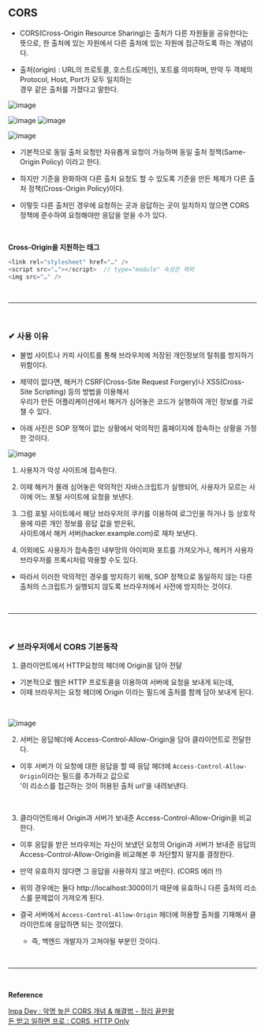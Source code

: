 ## CORS
- CORS(Cross-Origin Resource Sharing)는 출처가 다른 자원들을 공유한다는 뜻으로, 한 출처에 있는 자원에서 다른 출처에 있는 자원에 접근하도록 하는 개념이다.

- 출처(origin) : URL의 프로토콜, 호스트(도메인), 포트를 의미하며,  만약 두 객체의 Protocol, Host, Port가 모두 일치하는<br>
경우 같은 출처를 가졌다고 말한다.

![image](https://github.com/bjsystems/rnd/assets/121341413/a3d72ead-9a9a-4221-806b-38bf4c792f3c)
<br>

![image](https://github.com/bjsystems/rnd/assets/121341413/5a036893-5e49-4946-b954-a255347e6dbd)
![image](https://github.com/bjsystems/rnd/assets/121341413/047ca7c9-b832-4417-893d-8375b77bcfc6)
<br>


![image](https://github.com/bjsystems/rnd/assets/121341413/05622dad-667c-47ad-9328-6e18ea027e1e)
<br>

- 기본적으로 동일 출처 요청만 자유롭게 요청이 가능하며 동일 출처 정책(Same-Origin Policy) 이라고 한다.

- 하지만 기준을 완화하여 다른 출처 요청도 할 수 있도록 기준을 만든 체제가 다른 출처 정책(Cross-Origin Policy)이다.

- 이렇듯 다른 출처인 경우에 요청하는 곳과 응답하는 곳이 일치하지 않으면 CORS 정책에 준수하여 요청해야만 
응답을 얻을 수가 있다.
<br>

**Cross-Origin을 지원하는 태그**
```javascript
<link rel="stylesheet" href="…" />
<script src="…"></script>  // type="module" 속성은 제외
<img src="…" />
```
<br>
<hr>
<br>

### ✔ 사용 이유
- 불법 사이트나 카피 사이트를 통해 브라우저에 저장된 개인정보의 탈취를 방지하기 위함이다.

- 제약이 없다면, 해커가 CSRF(Cross-Site Request Forgery)나 XSS(Cross-Site Scripting) 등의 방법을 이용해서<br>
우리가 만든 어플리케이션에서 해커가 심어놓은 코드가 실행하여 개인 정보를 가로챌 수 있다.

- 아래 사진은 SOP 정책이 없는 상황에서 악의적인 홈페이지에 접속하는 상황을 가정 한 것이다.

![image](https://github.com/yejun95/Today-I-Learned/assets/121341413/94e7fc25-ee1f-4aea-8cf7-da7fbfc1de61)

1. 사용자가 악성 사이트에 접속한다.

2. 이때 해커가 몰래 심어놓은 악의적인 자바스크립트가 실행되어, 사용자가 모르는 사이에 어느 포털 사이트에 요청을 보낸다.

3. 그럼 포털 사이트에서 해당 브라우저의 쿠키를 이용하여 로그인을 하거나 등 상호작용에 따른 개인 정보를 응답 값을 받은뒤,<br>
사이트에서 해커 서버(hacker.example.com)로 재차 보낸다.

4. 이외에도 사용자가 접속중인 내부망의 아이피와 포트를 가져오거나, 해커가 사용자 브라우저를 프록시처럼 악용할 수도 있다.

- 따라서 이러한 악의적인 경우를 방지하기 위해, SOP 정책으로 동일하지 않는 다른 출처의 스크립트가 실행되지 않도록 브라우저에서 사전에 방지하는 것이다.
<br>
<hr>
<br>

### ✔ 브라우저에서 CORS 기본동작
1. 클라이언트에서 HTTP요청의 헤더에 Origin을 담아 전달
 - 기본적으로 웹은 HTTP 프로토콜을 이용하여 서버에 요청을 보내게 되는데,
 - 이때 브라우저는 요청 헤더에 Origin 이라는 필드에 출처를 함께 담아 보내게 된다.
<br>

![image](https://github.com/yejun95/Today-I-Learned/assets/121341413/09a4a89b-2e94-4bfb-a932-617d6e0cc1ce)
<br>

2. 서버는 응답헤더에 Access-Control-Allow-Origin을 담아 클라이언트로 전달한다.
- 이후 서버가 이 요청에 대한 응답을 할 때 응답 헤더에 `Access-Control-Allow-Origin`이라는 필드를 추가하고 값으로<br>
'이 리소스를 접근하는 것이 허용된 출처 url'을 내려보낸다.
<br>

3. 클라이언트에서 Origin과 서버가 보내준 Access-Control-Allow-Origin을 비교한다.
- 이후 응답을 받은 브라우저는 자신이 보냈던 요청의 Origin과 서버가 보내준 응답의 Access-Control-Allow-Origin을 비교해본 후 차단할지 말지를 결정한다.

- 만약 유효하지 않다면 그 응답을 사용하지 않고 버린다. (CORS 에러 !!)

- 위의 경우에는 둘다 http://localhost:3000이기 때문에 유효하니 다른 출처의 리소스를 문제없이 가져오게 된다.

- 결국 서버에서 `Access-Control-Allow-Origin` 헤더에 허용할 출처를 기재해서 클라이언트에 응답하면 되는 것이었다.
  - 즉, 백엔드 개발자가 고쳐야될 부분인 것이다.
<br>
<hr>
<br>

**Reference**<br>

[Inpa Dev : 악명 높은 CORS 개념 & 해결법 - 정리 끝판왕](https://inpa.tistory.com/entry/WEB-%F0%9F%93%9A-CORS-%F0%9F%92%AF-%EC%A0%95%EB%A6%AC-%ED%95%B4%EA%B2%B0-%EB%B0%A9%EB%B2%95-%F0%9F%91%8F)<br>
[돈 받고 일하면 프로 : CORS, HTTP Only](https://shirohoo.github.io/backend/server-side/2021-09-28-cors/)

